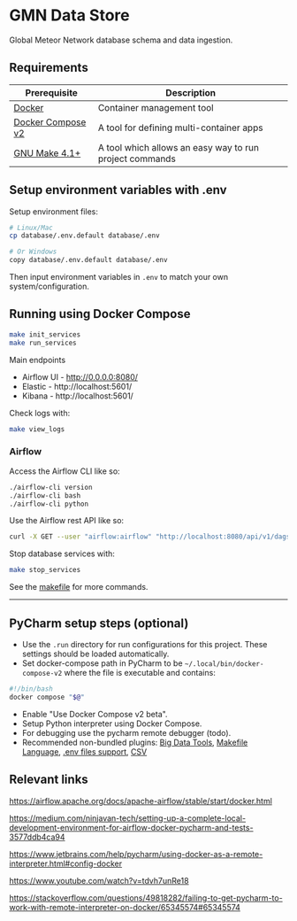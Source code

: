 # GMN Data Store
Global Meteor Network database schema and data ingestion.

## Requirements
| Prerequisite                                                      | Description                                             |
|-------------------------------------------------------------------|---------------------------------------------------------|
| [Docker](https://www.docker.com/)                                 | Container management tool                               |
| [Docker Compose v2](https://docs.docker.com/compose/cli-command/) | A tool for defining multi-container apps                |
| [GNU Make 4.1+](https://www.gnu.org/software/make/)               | A tool which allows an easy way to run project commands |

## Setup environment variables with .env
Setup environment files:
```sh
# Linux/Mac
cp database/.env.default database/.env

# Or Windows
copy database/.env.default database/.env
```

Then input environment variables in `.env`  to match your own system/configuration.

## Running using Docker Compose
```sh
make init_services
make run_services
```

Main endpoints 
- Airflow UI - http://0.0.0.0:8080/
- Elastic - http://localhost:5601/
- Kibana - http://localhost:5601/

Check logs with:
```sh
make view_logs
```

### Airflow

Access the Airflow CLI like so:
```sh
./airflow-cli version
./airflow-cli bash
./airflow-cli python
```

Use the Airflow rest API like so:
```sh
curl -X GET --user "airflow:airflow" "http://localhost:8080/api/v1/dags"
```

Stop database services with:
```sh
make stop_services
```

See the [makefile](Makefile) for more commands.

---

## PyCharm setup steps (optional)
- Use the `.run` directory for run configurations for this project. These settings should be loaded automatically.
- Set docker-compose path in PyCharm to be `~/.local/bin/docker-compose-v2` where the file is executable and contains:
```sh
#!/bin/bash
docker compose "$@"
```
- Enable "Use Docker Compose v2 beta".
- Setup Python interpreter using Docker Compose.
- For debugging use the pycharm remote debugger (todo).
- Recommended non-bundled plugins: [Big Data Tools](https://plugins.jetbrains.com/plugin/12494-big-data-tools), [Makefile Language](https://plugins.jetbrains.com/plugin/9333-makefile-language), [.env files support](https://plugins.jetbrains.com/plugin/9525--env-files-support), [CSV](https://github.com/SeeSharpSoft/intellij-csv-validator)

## Relevant links
https://airflow.apache.org/docs/apache-airflow/stable/start/docker.html

https://medium.com/ninjavan-tech/setting-up-a-complete-local-development-environment-for-airflow-docker-pycharm-and-tests-3577ddb4ca94

https://www.jetbrains.com/help/pycharm/using-docker-as-a-remote-interpreter.html#config-docker

https://www.youtube.com/watch?v=tdvh7unRe18

https://stackoverflow.com/questions/49818282/failing-to-get-pycharm-to-work-with-remote-interpreter-on-docker/65345574#65345574
